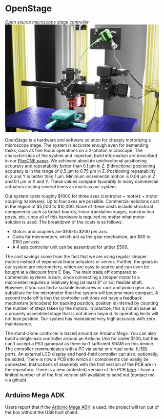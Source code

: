 
<h1>OpenStage</h1>
<i>Open source microscope stage controller</i>
<br />


<img src="OpenStageBuildNotes/images/openstage_cover.jpg" />


OpenStage is a hardware and software solution for cheaply motorizing a microscope stage. The system is accurate enough even for demanding tasks, such as fine focus operations on a 2-photon microscope. The characteristics of the system and important build information are described in our <a href="http://www.plosone.org/article/info%3Adoi%2F10.1371%2Fjournal.pone.0088977">PlosONE paper</a>. We achieved absolute unidirectional positioning accuracy and repeatability better than 0.1 μm in Z. Bidirectional positioning accuracy is in the range of 0.5 μm to 0.75 μm in Z. Positioning repeatability in X and Y is better than 1 μm. Minimum incremental motion is 0.04 μm in Z and 0.1 μm in X and Y. These values compare favorably to many commercial actuators costing several times as much as our system.


Our system costs roughly $1000 for three axes (controller + motors + motor coupling hardware). Up to four axes are possible. Commercial solutions cost in the region of $5,000 to $10,000. None of these costs include structural components such as bread-boards, linear translation stages, construction posts, etc, since all of this hardware is required no matter what motor solution is used. The breakdown of the costs is as follows:

* Motors and couplers are $100 to $200 per axis.
* Costs for micrometers, which act as the gear mechanism, are $80 to $150 per axis.
* A 4 axis controller unit can be assembled for under $500.

The cost savings come from the fact that we are using regular stepper motors instead of expensive linear actuators or servos. Further, the gears in our system are micrometers, which are easy to source and can even be bought at a discount from E-Bay. The main trade off compared to commercial systems is bulk, since connecting a stepper motor to a micrometer requires a relatively long (at least 8" or so) flexible shaft. However, if you can find a suitable leadscrew or rack and pinion gear as a substitute for the micrometer then the system will become more compact. A second trade off is that the controller unit does not have a feedback mechanism (encoders) for tracking position; position is inferred by counting the number of steps taken by the motors. In practice, this is not an issue as a properly assembled stage that is not driven beyond its operating limits will not lose position. Our system has maintained very high accuracy with zero maintanance. 

The stand-alone controller is based around an Arduino Mega. You can also build a single-axis controller around an Arduino Uno for under $100, but this can't accept a PS3 gamepad as there isn't sufficient SRAM on this device. The controller communicates with a PC via serial or virtual serial (USB) ports. An external LCD display and hand-held controller can also, optionally, be added. There is now a PCB into which all components can easiliy be connected. Instructions of assembly with the first version of the PCB are in the repository. There is a new (untested) version of the PCB <a href="https://oshpark.com/shared_projects/8WlR0lh0">here</a>. I have a limited number of of the first version still available to send out (contact me via github).

<h2>Arduino Mega ADK</h2>
Users report that if the <a href="https://www.arduino.cc/en/Main/ArduinoBoardMegaADK">Arduino Mega ADK</a> is used, the project will run out of the box without the USB host shield.
